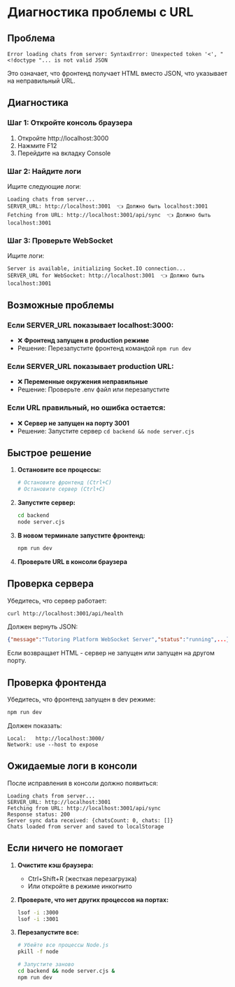 # Диагностика проблемы с URL

## Проблема
```
Error loading chats from server: SyntaxError: Unexpected token '<', "<!doctype "... is not valid JSON
```

Это означает, что фронтенд получает HTML вместо JSON, что указывает на неправильный URL.

## Диагностика

### Шаг 1: Откройте консоль браузера
1. Откройте http://localhost:3000
2. Нажмите F12
3. Перейдите на вкладку Console

### Шаг 2: Найдите логи
Ищите следующие логи:
```
Loading chats from server...
SERVER_URL: http://localhost:3001  👈 Должно быть localhost:3001
Fetching from URL: http://localhost:3001/api/sync  👈 Должно быть localhost:3001
```

### Шаг 3: Проверьте WebSocket
Ищите логи:
```
Server is available, initializing Socket.IO connection...
SERVER_URL for WebSocket: http://localhost:3001  👈 Должно быть localhost:3001
```

## Возможные проблемы

### Если SERVER_URL показывает localhost:3000:
- ❌ **Фронтенд запущен в production режиме**
- Решение: Перезапустите фронтенд командой `npm run dev`

### Если SERVER_URL показывает production URL:
- ❌ **Переменные окружения неправильные**
- Решение: Проверьте .env файл или перезапустите

### Если URL правильный, но ошибка остается:
- ❌ **Сервер не запущен на порту 3001**
- Решение: Запустите сервер `cd backend && node server.cjs`

## Быстрое решение

1. **Остановите все процессы:**
   ```bash
   # Остановите фронтенд (Ctrl+C)
   # Остановите сервер (Ctrl+C)
   ```

2. **Запустите сервер:**
   ```bash
   cd backend
   node server.cjs
   ```

3. **В новом терминале запустите фронтенд:**
   ```bash
   npm run dev
   ```

4. **Проверьте URL в консоли браузера**

## Проверка сервера

Убедитесь, что сервер работает:
```bash
curl http://localhost:3001/api/health
```

Должен вернуть JSON:
```json
{"message":"Tutoring Platform WebSocket Server","status":"running",...}
```

Если возвращает HTML - сервер не запущен или запущен на другом порту.

## Проверка фронтенда

Убедитесь, что фронтенд запущен в dev режиме:
```bash
npm run dev
```

Должен показать:
```
Local:   http://localhost:3000/
Network: use --host to expose
```

## Ожидаемые логи в консоли

После исправления в консоли должно появиться:
```
Loading chats from server...
SERVER_URL: http://localhost:3001
Fetching from URL: http://localhost:3001/api/sync
Response status: 200
Server sync data received: {chatsCount: 0, chats: []}
Chats loaded from server and saved to localStorage
```

## Если ничего не помогает

1. **Очистите кэш браузера:**
   - Ctrl+Shift+R (жесткая перезагрузка)
   - Или откройте в режиме инкогнито

2. **Проверьте, что нет других процессов на портах:**
   ```bash
   lsof -i :3000
   lsof -i :3001
   ```

3. **Перезапустите все:**
   ```bash
   # Убейте все процессы Node.js
   pkill -f node
   
   # Запустите заново
   cd backend && node server.cjs &
   npm run dev
   ```
